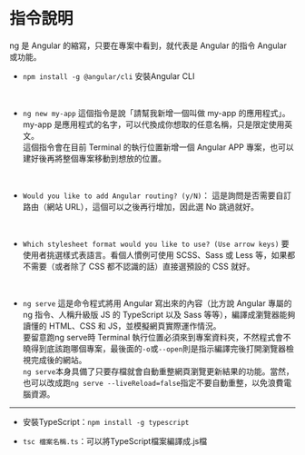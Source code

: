 # 指令說明
ng 是 Angular 的縮寫，只要在專案中看到，就代表是 Angular 的指令 Angular 或功能。

* `npm install -g @angular/cli` 
安裝Angular CLI
<br/>

* `ng new my-app`
這個指令是說「請幫我新增一個叫做 my-app 的應用程式」。my-app 是應用程式的名字，可以代換成你想取的任意名稱，只是限定使用英文。<br>
這個指令會在目前 Terminal 的執行位置新增一個 Angular APP 專案，也可以建好後再將整個專案移動到想放的位置。
<br/>

* `Would you like to add Angular routing? (y/N)`：
這是詢問是否需要自訂路由（網站 URL），這個可以之後再行增加，因此選 No 跳過就好。
<br/>

* `Which stylesheet format would you like to use? (Use arrow keys)`
要使用者挑選樣式表語言。看個人慣例可使用 SCSS、Sass 或 Less 等，如果都不需要（或者除了 CSS 都不認識的話）直接選預設的 CSS 就好。
<br/>

* `ng serve`
這是命令程式將用 Angular 寫出來的內容（比方說 Angular 專屬的 ng 指令、人稱升級版 JS 的 TypeScript 以及 Sass 等等），編譯成瀏覽器能夠讀懂的 HTML、CSS 和 JS，並模擬網頁實際運作情況。<br/>
要留意跑ng serve時 Terminal 執行位置必須來到專案資料夾，不然程式會不曉得到底該跑哪個專案，最後面的`-o`或`--open`則是指示編譯完後打開瀏覽器檢視完成後的網站。<br/>
`ng serve`本身具備了只要存檔就會自動重整網頁瀏覽更新結果的功能。當然，也可以改成跑`ng serve --liveReload=false`指定不要自動重整，以免浪費電腦資源。

---
* 安裝TypeScript：`npm install -g typescript`

* `tsc 檔案名稱.ts`：可以將TypeScript檔案編譯成.js檔
